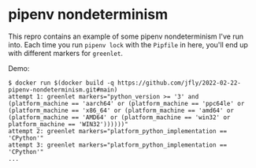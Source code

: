 pipenv nondeterminism
=====================

This repro contains an example of some pipenv nondeterminism I've run into.
Each time you run `pipenv lock` with the `Pipfile` in here, you'll end up with
different markers for `greenlet`.

Demo:

    $ docker run $(docker build -q https://github.com/jfly/2022-02-22-pipenv-nondeterminism.git#main)
    attempt 1: greenlet markers="python_version >= '3' and (platform_machine == 'aarch64' or (platform_machine == 'ppc64le' or (platform_machine == 'x86_64' or (platform_machine == 'amd64' or (platform_machine == 'AMD64' or (platform_machine == 'win32' or platform_machine == 'WIN32'))))))"
    attempt 2: greenlet markers="platform_python_implementation == 'CPython'"
    attempt 3: greenlet markers="platform_python_implementation == 'CPython'"
    ...
